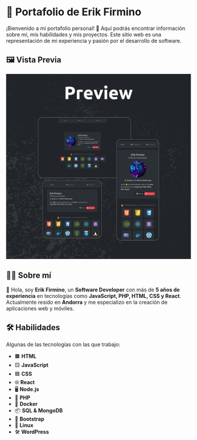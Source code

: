 # 🌟 Portafolio de Erik Firmino

¡Bienvenido a mi portafolio personal! 🚀 Aquí podrás encontrar información sobre mí, mis habilidades y mis proyectos. Este sitio web es una representación de mi experiencia y pasión por el desarrollo de software.

## 🖼️ Vista Previa

![Vista previa del portafolio](./img/preview.png)

## 🧑‍💻 Sobre mí

👋 Hola, soy **Erik Firmino**, un **Software Developer** con más de **5 años de experiencia** en tecnologías como **JavaScript, PHP, HTML, CSS y React**. Actualmente resido en **Andorra** y me especializo en la creación de aplicaciones web y móviles.

## 🛠️ Habilidades

Algunas de las tecnologías con las que trabajo:

- 🟧 **HTML**
- 🟨 **JavaScript**
- 🟦 **CSS**
- 🌐 **React**
- 🖥️ **Node.js**
- 🐘 **PHP**
- 🔧 **Docker**
- 📦 **SQL & MongoDB**
- 🎨 **Bootstrap**
- 🐧 **Linux**
- 🛠️ **WordPress**
